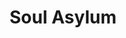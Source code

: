 ---
title: "Soul Asylum"
summary: "Soul Asylum is an American alternative rock band formed in 1981 in Minneapolis, Minnesota, best known for the Grammy-winning 1993 hit \"Runaway Train\". The band was originally called , with a lineup consisting of Dave Pirner, Dan Murphy, Karl Mueller, and Pat Morley. They changed their name to Soul Asylum in 1983. Morley was replaced by Grant Young in 1984. The band recorded three albums with Twin/Tone Records and two with A&M Records, with little commercial success. In 1992, they released the triple-platinum album Grave Dancers Union, featuring \"Runaway Train\". The band played at the inauguration of President Bill Clinton early the next year. They also scored a platinum record with the album Let Your Dim Light Shine three years later."
image: "soul-asylum.jpg"
apple_music_artist_url: "https://music.apple.com/gb/artist/soul-asylum/485551"
---